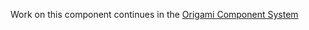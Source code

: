 Work on this component continues in the [Origami Component System](https://github.com/Financial-Times/origami/tree/main/components/header)
